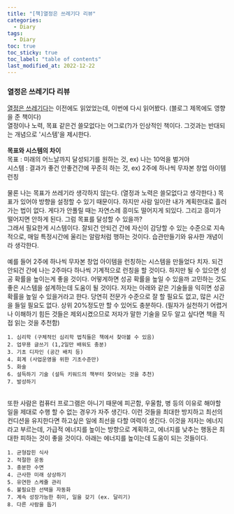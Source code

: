 ```yaml
---
title: "[책]열정은 쓰레기다 리뷰"
categories:
  - Diary
tags:
  - Diary
toc: true
toc_sticky: true
toc_label: "table of contents"
last_modified_at: 2022-12-22
---
```


### 열정은 쓰레기다 리뷰

[열정은 쓰레기다](https://www.aladin.co.kr/shop/wproduct.aspx?ItemId=66731920)는 이전에도 읽었었는데, 이번에 다시 읽어봤다. (블로그 제목에도 영향을 준 책이다)<br>
열정이나 노력, 목표 같은건 쓸모없다는 어그로(?)가 인상적인 책이다. 그것과는 반대되는 개념으로 '시스템'을 제시한다.<br><br>
**목표와 시스템의 차이**<br>
목표 : 미래의 어느날까지 달성되기를 원하는 것, ex) 나는 10억을 벌거야<br>
시스템 : 결과가 좋건 안좋건간에 꾸준히 하는 것, ex) 2주에 하나씩 무자본 창업 아이템 런칭<br><br>
물론 나는 목표가 쓰레기라 생각하지 않는다. (열정과 노력은 쓸모없다고 생각한다.) 목표가 있어야 방향을 설정할 수 있기 때문이다. 하지만 사람 일이란 내가 계획한대로 흘러가는 법이 없다. 게다가 안풀릴 때는 자연스레 흥미도 떨어지게 되있다. 그리고 흥미가 떨어지면 안하게 된다. 그럼 목표를 달성할 수 있을까?<br>
그래서 필요한게 시스템이다. 잘되건 안되건 간에 자신이 감당할 수 있는 수준으로 지속적으로, 매일 특정시간에 울리는 알람처럼 행하는 것이다. 습관만들기와 유사한 개념이라 생각한다.<br><br>
예를 들어 2주에 하나씩 무자본 창업 아이템을 런칭하는 시스템을 만들었다 치자. 되건 안되건 간에 나는 2주마다 하나씩 기계적으로 런칭을 할 것이다. 하지만 될 수 있으면 성공 확률을 높이는게 좋을 것이다. 어떻게하면 성공 확률을 높일 수 있을까 고민하는 것도 좋은 시스템을 설계하는데 도움이 될 것이다. 저자는 아래와 같은 기술들을 익히면 성공 확률을 높일 수 있을거라고 한다. 당연히 전문가 수준으로 잘 할 필요도 없고, 많은 시간을 들일 필요도 없다. 상위 20%정도만 할 수 있어도 충분하다. (필자가 실천하기 어렵거나 이해하기 힘든 것들은 제외시켰으므로 저자가 말한 기술을 모두 알고 싶다면 책을 직접 읽는 것을 추천함)<br>

```
1. 심리학 (구체적인 심리학 법칙들은 책에서 찾아볼 수 있음)
2. 업무용 글쓰기 (1,2일만 배워도 충분)
3. 기초 디자인 (공간 배치 등)
4. 회계 (사업운영을 위한 기초수준만)
5. 화술
6. 설득하기 기술 (설득 키워드의 책부터 찾아보는 것을 추천)
7. 발성하기
```

<br>또한 사람은 컴퓨터 프로그램은 아니기 때문에 피곤함, 우울함, 병 등의 이유로 해야할 일을 제대로 수행 할 수 없는 경우가 자주 생긴다. 이런 것들을 최대한 방지하고 최선의 컨디션을 유지한다면 하고싶은 일에 최선을 다할 여력이 생긴다. 이것을 저자는 에너지라고 부르는데, 가급적 에너지를 높이는 방향으로 계획하고, 에너지를 낮추는 행동은 최대한 피하는 것이 좋을 것이다. 아래는 에너지를 높이는데 도움이 되는 것들이다.<br>

```
1. 균형잡힌 식사
2. 적절한 운동
3. 충분한 수면
4. 근사한 미래 상상하기
5. 유연한 스케쥴 관리
6. 불필요한 선택을 자동화
7. 계속 성장가능한 취미, 일을 갖기 (ex. 달리기)
8. 다른 사람을 돕기
```

<br>
